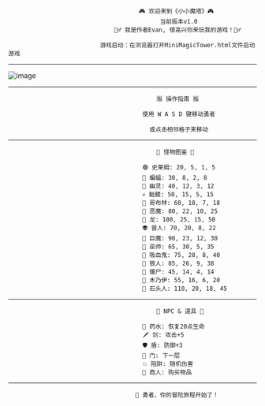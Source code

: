                                          🎮 欢迎来到《小小魔塔》🎮
                                               当前版本v1.0
                                  🧙‍♂️ 我是作者Evan, 很高兴你来玩我的游戏！🧙‍♂️

                              游戏启动：在浏览器打开MiniMagicTower.html文件启动游戏

****


![image]([https://github.com/user-attachments/assets/31fc4654-1e18-4112-aad2-63fec8722a06](https://github.com/EVAN-LI98/MiniMagicTower/blob/main/IMG/%E5%BE%AE%E4%BF%A1%E6%88%AA%E5%9B%BE_20240801051046.png))


****

                                              🈯 操作指南 🈯
                                              
                                          使用 W A S D 键移动勇者

                                            或点击相邻格子来移动

****

                                              🧟 怪物图鉴 🧟
                                              
                                          🟢 史莱姆: 20, 5, 1, 5
                                          🦇 蝙蝠: 30, 8, 2, 8
                                          👻 幽灵: 40, 12, 3, 12
                                          💀 骷髅: 50, 15, 5, 15
                                          👺 哥布林: 60, 18, 7, 18
                                          👹 恶魔: 80, 22, 10, 25
                                          🐉 龙: 100, 25, 15, 50
                                          👽 兽人: 70, 20, 8, 22
                                          🧌 巨魔: 90, 23, 12, 30
                                          🧙 巫师: 65, 30, 5, 35
                                          🧛 吸血鬼: 75, 28, 8, 40
                                          🐺 狼人: 85, 26, 9, 38
                                          🧟 僵尸: 45, 14, 4, 14
                                          🧞 木乃伊: 55, 16, 6, 20
                                          🗿 石头人: 110, 20, 18, 45

****

                                              🧙 NPC & 道具 🎁

                                          🧪 药水: 恢复20点生命
                                          🗡️ 剑: 攻击+5
                                          🛡️ 盾: 防御+3
                                          📶 门: 下一层
                                          💥 陷阱: 随机伤害
                                          🤠 商人: 购买物品

****

                                        🚀 勇者，你的冒险旅程开始了！

